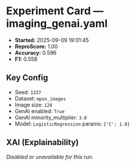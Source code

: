 # Experiment Card — imaging_genai.yaml

- **Started:** 2025-09-09 19:01:45
- **ReproScore:** 1.00
- **Accuracy:** 0.596
- **F1:** 0.558

## Key Config
- Seed: `1337`
- Dataset: `mpox_images`
- Image size: `128`
- GenAI enabled: `True`
- GenAI minority_multiplier: `3.0`
- Model: `LogisticRegression` params: `{'C': 1.0}`
## XAI (Explainability)
_Disabled or unavailable for this run._